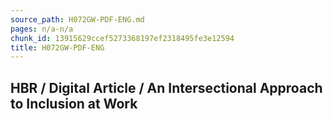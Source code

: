 ```yaml
---
source_path: H072GW-PDF-ENG.md
pages: n/a-n/a
chunk_id: 13915629ccef5273368197ef2318495fe3e12594
title: H072GW-PDF-ENG
---
```

## HBR / Digital Article / An Intersectional Approach to Inclusion at Work
